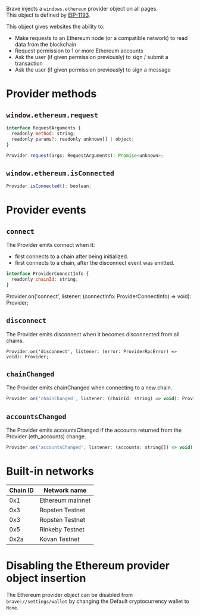 Brave injects a `windows.ethereum` provider object on all pages.  
This object is defined by [EIP-1193](https://eips.ethereum.org/EIPS/eip-1193).

This object gives websites the ability to:
- Make requests to an Ethereum node (or a compatible network) to read data from the blockchain
- Request permission to 1 or more Ethereum accounts
- Ask the user (if given permission previously) to sign / submit a transaction
- Ask the user (if given permission previously) to sign a message

# Provider methods

## `window.ethereum.request`

```js
interface RequestArguments {
  readonly method: string;
  readonly params?: readonly unknown[] | object;
}

Provider.request(args: RequestArguments): Promise<unknown>;
```

## `window.ethereum.isConnected`

```js
Provider.isConnected(): boolean;
```

# Provider events

## `connect`

The Provider emits connect when it:

- first connects to a chain after being initialized.
- first connects to a chain, after the disconnect event was emitted.

```js
interface ProviderConnectInfo {
  readonly chainId: string;
}
```

Provider.on('connect', listener: (connectInfo: ProviderConnectInfo) => void): Provider;

## `disconnect`

The Provider emits disconnect when it becomes disconnected from all chains.

```
Provider.on('disconnect', listener: (error: ProviderRpcError) => void): Provider;
```

## `chainChanged`

The Provider emits chainChanged when connecting to a new chain.

```js
Provider.on('chainChanged', listener: (chainId: string) => void): Provider;
```

## `accountsChanged`

The Provider emits accountsChanged if the accounts returned from the Provider (eth_accounts) change.

```js
Provider.on('accountsChanged', listener: (accounts: string[]) => void): Provider;
```




# Built-in networks

Chain ID | Network name
-------- | ---------------- |
0x1      | Ethereum mainnet |
0x3      | Ropsten Testnet  |
0x3      | Ropsten Testnet  |
0x5      | Rinkeby Testnet  |
0x2a     | Kovan Testnet    |


# Disabling the Ethereum provider object insertion

The Ethereum provider object can be disabled from `brave://settings/wallet` by changing the Default cryptocurrency wallet to `None`.